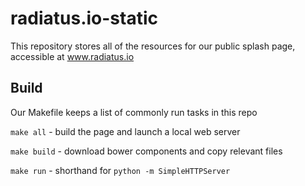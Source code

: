 radiatus.io-static
=======

This repository stores all of the resources for our public splash page,
accessible at www.radiatus.io

Build
------
Our Makefile keeps a list of commonly run tasks in this repo

```make all``` - build the page and launch a local web server

```make build``` - download bower components and copy relevant files

```make run``` - shorthand for ```python -m SimpleHTTPServer```
